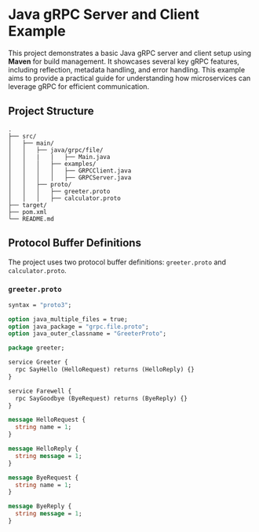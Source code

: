 # Java gRPC Server and Client Example

This project demonstrates a basic Java gRPC server and client setup using **Maven** for build management. It showcases several key gRPC features, including reflection, metadata handling, and error handling. This example aims to provide a practical guide for understanding how microservices can leverage gRPC for efficient communication.


## Project Structure

```
.
├── src/
│   ├── main/
│   │   ├── java/grpc/file/
│   │   |   |   ├── Main.java
│   │   │   ├── examples/
│   │   │   │   ├── GRPCClient.java
│   │   │   │   ├── GRPCServer.java
│   │   ├── proto/
│   │   │   ├── greeter.proto
│   │   │   ├── calculator.proto
├── target/
├── pom.xml
└── README.md
```

## Protocol Buffer Definitions

The project uses two protocol buffer definitions: `greeter.proto` and `calculator.proto`.

### `greeter.proto`

```protobuf
syntax = "proto3";

option java_multiple_files = true;
option java_package = "grpc.file.proto";
option java_outer_classname = "GreeterProto";

package greeter;

service Greeter {
  rpc SayHello (HelloRequest) returns (HelloReply) {}
}

service Farewell {
  rpc SayGoodbye (ByeRequest) returns (ByeReply) {}
}

message HelloRequest {
  string name = 1;
}

message HelloReply {
  string message = 1;
}

message ByeRequest {
  string name = 1;
}

message ByeReply {
  string message = 1;
}
```
